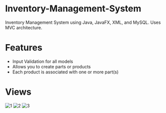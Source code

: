 # Inventory-Management-System
Inventory Management System using Java, JavaFX, XML, and MySQL. 
Uses MVC architecture.

# Features
- Input Validation for all models
- Allows you to create parts or products
- Each product is associated with one or more part(s)

# Views
![1](https://i.imgur.com/0sCEAng.png)
![2](https://i.imgur.com/v6PtOlL.png)
![3](https://i.imgur.com/tf63yqN.png)
